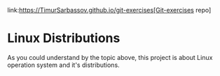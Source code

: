 link:https://TimurSarbassov.github.io/git-exercises[Git-exercises repo]
# Linux Distributions

As you could understand by the topic above, this project is about Linux operation system and it's distributions.
